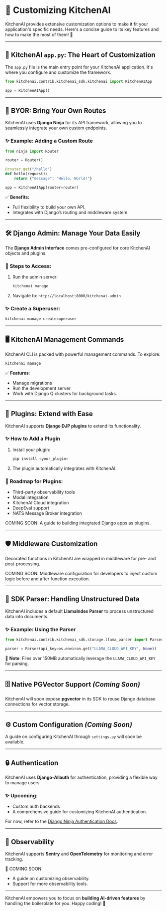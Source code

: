 # 🌟 Customizing KitchenAI

KitchenAI provides extensive customization options to make it fit your application's specific needs. Here's a concise guide to its key features and how to make the most of them! 🚀

---

## 🔧 **KitchenAI `app.py`: The Heart of Customization**

The `app.py` file is the main entry point for your KitchenAI application. It's where you configure and customize the framework.

```python
from kitchenai.contrib.kitchenai_sdk.kitchenai import KitchenAIApp

app = KitchenAIApp()
```

---

## 🔄 **BYOR: Bring Your Own Routes**

KitchenAI uses **Django Ninja** for its API framework, allowing you to seamlessly integrate your own custom endpoints.

### ✨ Example: Adding a Custom Route
```python
from ninja import Router

router = Router()

@router.get("/hello")
def hello(request):
    return {"message": "Hello, World!"}

app = KitchenAIApp(router=router)
```

✅ **Benefits:**
- Full flexibility to build your own API.
- Integrates with Django’s routing and middleware system.

---

## 🛠️ **Django Admin: Manage Your Data Easily**

The **Django Admin Interface** comes pre-configured for core KitchenAI objects and plugins.

### 🔑 Steps to Access:
1. Run the admin server:
   ```bash
   kitchenai manage
   ```
2. Navigate to: `http://localhost:8000/kitchenai-admin`

### ✨ Create a Superuser:
```bash
kitchenai manage createsuperuser
```

---

## 🖥️ **KitchenAI Management Commands**

KitchenAI CLI is packed with powerful management commands. To explore:
```bash
kitchenai manage
```

✅ **Features**:
- Manage migrations
- Run the development server
- Work with Django Q clusters for background tasks.

---

## 🧩 **Plugins: Extend with Ease**

KitchenAI supports **Django DJP plugins** to extend its functionality.

### ✨ How to Add a Plugin
1. Install your plugin:
   ```bash
   pip install <your_plugin>
   ```
2. The plugin automatically integrates with KitchenAI.

### 🔮 **Roadmap for Plugins**:
- Third-party observability tools
- Modal integration
- KitchenAI Cloud integration
- DeepEval support
- NATS Message Broker integration

COMING SOON: A guide to building integrated Django apps as plugins.

---

## 🛡️ **Middleware Customization**

Decorated functions in KitchenAI are wrapped in middleware for pre- and post-processing. 

COMING SOON: Middleware configuration for developers to inject custom logic before and after function execution.

---

## 📄 **SDK Parser: Handling Unstructured Data**

KitchenAI includes a default **LlamaIndex Parser** to process unstructured data into documents.

### ✨ Example: Using the Parser
```python
from kitchenai.contrib.kitchenai_sdk.storage.llama_parser import Parser

parser = Parser(api_key=os.environ.get("LLAMA_CLOUD_API_KEY", None))
```

📢 **Note**: Files over 150MB automatically leverage the `LLAMA_CLOUD_API_KEY` for parsing.

---

## 🗄️ **Native PGVector Support** *(Coming Soon)*

KitchenAI will soon expose **pgvector** in its SDK to reuse Django database connections for vector storage.

---

## ⚙️ **Custom Configuration** *(Coming Soon)*

A guide on configuring KitchenAI through `settings.py` will soon be available.

---

## 🔒 **Authentication**

KitchenAI uses **Django-Allauth** for authentication, providing a flexible way to manage users.

### ✨ Upcoming:
- Custom auth backends
- A comprehensive guide for customizing KitchenAI authentication.

For now, refer to the [Django Ninja Authentication Docs](https://django-ninja.dev/).

---

## 👀 **Observability**

KitchenAI supports **Sentry** and **OpenTelemetry** for monitoring and error tracking.

🔮 COMING SOON:
- A guide on customizing observability.
- Support for more observability tools.

---

KitchenAI empowers you to focus on **building AI-driven features** by handling the boilerplate for you. Happy coding! 🎉